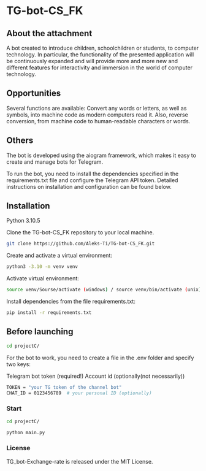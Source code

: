 # TG-bot-CS_FK

## About the attachment

A bot created to introduce children, schoolchildren or students, to computer technology.
In particular, the functionality of the presented application will be continuously expanded
and will provide more and more new and different features for interactivity
and immersion in the world of computer technology.

## Opportunities

Several functions are available:
Convert any words or letters, as well as symbols, into machine code as modern computers read it.
Also, reverse conversion, from machine code to human-readable characters or words.

## Others

The bot is developed using the aiogram framework, which makes it easy to create and manage bots for Telegram.

To run the bot, you need to install the dependencies specified in the requirements.txt file and configure the Telegram API token.
Detailed instructions on installation and configuration can be found below.

## Installation

Python 3.10.5

Clone the TG-bot-CS_FK repository to your local machine.

```bash
git clone https://github.com/Aleks-Ti/TG-bot-CS_FK.git
```

Create and activate a virtual environment:

```bash
python3 -3.10 -m venv venv
```

Activate virtual environment:

```bash
source venv/Sourse/activate (windows) / source venv/bin/activate (unix)
```

Install dependencies from the file requirements.txt:

```bash
pip install -r requirements.txt
```

## Before launching

```bash
cd projectС/
```

For the bot to work, you need to create a file in the .env folder and specify two keys:

Telegram bot token (required!)
Account id (optionally(not necessarily))

```bash
TOKEN = "your TG token of the channel bot"
CHAT_ID = 0123456789  # your personal ID (optionally)
```

### Start

```bash
cd projectС/
```

```bash
python main.py
```

### License

TG_bot-Exchange-rate is released under the MIT License.

